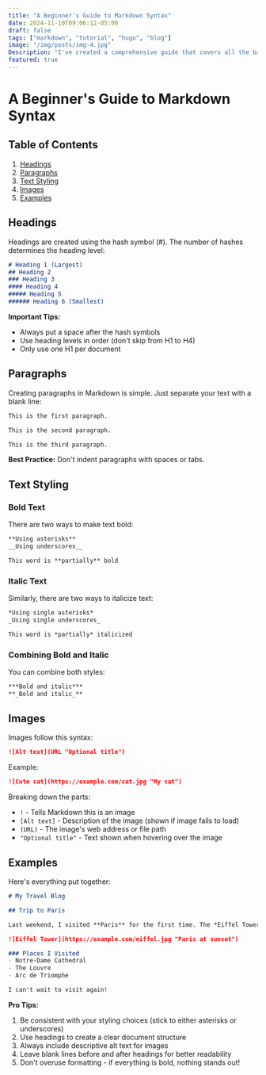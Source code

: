```yaml
---
title: "A Beginner's Guide to Markdown Syntax"
date: 2024-11-10T09:06:12-05:00
draft: false
tags: ["markdown", "tutorial", "hugo", "blog"]
image: "/img/posts/img-4.jpg"
Description: "I've created a comprehensive guide that covers all the basic Markdown syntax you asked about, with clear examples and best practices. Is there any particular aspect you'd like me to explain in more detail? I can also show you how these elements look when rendered, if that would be helpful."
featured: true
---
```


# A Beginner's Guide to Markdown Syntax

## Table of Contents
1. [Headings](#headings)
2. [Paragraphs](#paragraphs)
3. [Text Styling](#text-styling)
4. [Images](#images)
5. [Examples](#examples)

## Headings

Headings are created using the hash symbol (#). The number of hashes determines the heading level:

```markdown
# Heading 1 (Largest)
## Heading 2
### Heading 3
#### Heading 4
##### Heading 5
###### Heading 6 (Smallest)
```

**Important Tips:**
- Always put a space after the hash symbols
- Use heading levels in order (don't skip from H1 to H4)
- Only use one H1 per document

## Paragraphs

Creating paragraphs in Markdown is simple. Just separate your text with a blank line:

```markdown
This is the first paragraph.

This is the second paragraph.

This is the third paragraph.
```

**Best Practice:** Don't indent paragraphs with spaces or tabs.

## Text Styling

### Bold Text
There are two ways to make text bold:

```markdown
**Using asterisks**
__Using underscores__

This word is **partially** bold
```

### Italic Text
Similarly, there are two ways to italicize text:

```markdown
*Using single asterisks*
_Using single underscores_

This word is *partially* italicized
```

### Combining Bold and Italic
You can combine both styles:

```markdown
***Bold and italic***
**_Bold and italic_**
```

## Images

Images follow this syntax:
```markdown
![Alt text](URL "Optional title")
```

Example:
```markdown
![Cute cat](https://example.com/cat.jpg "My cat")
```

Breaking down the parts:
- `!` - Tells Markdown this is an image
- `[Alt text]` - Description of the image (shown if image fails to load)
- `(URL)` - The image's web address or file path
- `"Optional title"` - Text shown when hovering over the image

## Examples

Here's everything put together:

```markdown
# My Travel Blog

## Trip to Paris

Last weekend, I visited **Paris** for the first time. The *Eiffel Tower* was ***amazing***!

![Eiffel Tower](https://example.com/eiffel.jpg "Paris at sunset")

### Places I Visited
- Notre-Dame Cathedral
- The Louvre
- Arc de Triomphe

I can't wait to visit again!
```

**Pro Tips:**
1. Be consistent with your styling choices (stick to either asterisks or underscores)
2. Use headings to create a clear document structure
3. Always include descriptive alt text for images
4. Leave blank lines before and after headings for better readability
5. Don't overuse formatting - if everything is bold, nothing stands out!